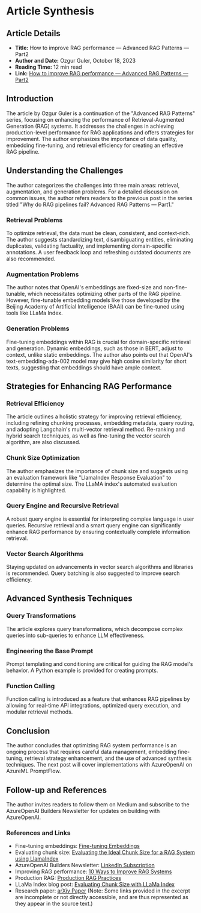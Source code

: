 # Article Synthesis
## Article Details
- **Title:** How to improve RAG performance — Advanced RAG Patterns — Part2
- **Author and Date:** Ozgur Guler, October 18, 2023
- **Reading Time:** 12 min read
- **Link:** [How to improve RAG performance — Advanced RAG Patterns — Part2](https://cloudatlas.me/how-to-improve-rag-peformance-advanced-rag-patterns-part2-0c84e2df66e6)
## Introduction
The article by Ozgur Guler is a continuation of the "Advanced RAG Patterns" series, focusing on enhancing the performance of Retrieval-Augmented Generation (RAG) systems. It addresses the challenges in achieving production-level performance for RAG applications and offers strategies for improvement. The author emphasizes the importance of data quality, embedding fine-tuning, and retrieval efficiency for creating an effective RAG pipeline.
## Understanding the Challenges
The author categorizes the challenges into three main areas: retrieval, augmentation, and generation problems. For a detailed discussion on common issues, the author refers readers to the previous post in the series titled "Why do RAG pipelines fail? Advanced RAG Patterns — Part1."
### Retrieval Problems
To optimize retrieval, the data must be clean, consistent, and context-rich. The author suggests standardizing text, disambiguating entities, eliminating duplicates, validating factuality, and implementing domain-specific annotations. A user feedback loop and refreshing outdated documents are also recommended.
### Augmentation Problems
The author notes that OpenAI's embeddings are fixed-size and non-fine-tunable, which necessitates optimizing other parts of the RAG pipeline. However, fine-tunable embedding models like those developed by the Beijing Academy of Artificial Intelligence (BAAI) can be fine-tuned using tools like LLaMa Index.
### Generation Problems
Fine-tuning embeddings within RAG is crucial for domain-specific retrieval and generation. Dynamic embeddings, such as those in BERT, adjust to context, unlike static embeddings. The author also points out that OpenAI's text-embedding-ada-002 model may give high cosine similarity for short texts, suggesting that embeddings should have ample context.
## Strategies for Enhancing RAG Performance
### Retrieval Efficiency
The article outlines a holistic strategy for improving retrieval efficiency, including refining chunking processes, embedding metadata, query routing, and adopting Langchain's multi-vector retrieval method. Re-ranking and hybrid search techniques, as well as fine-tuning the vector search algorithm, are also discussed.
### Chunk Size Optimization
The author emphasizes the importance of chunk size and suggests using an evaluation framework like "LlamaIndex Response Evaluation" to determine the optimal size. The LLaMA index's automated evaluation capability is highlighted.
### Query Engine and Recursive Retrieval
A robust query engine is essential for interpreting complex language in user queries. Recursive retrieval and a smart query engine can significantly enhance RAG performance by ensuring contextually complete information retrieval.
### Vector Search Algorithms
Staying updated on advancements in vector search algorithms and libraries is recommended. Query batching is also suggested to improve search efficiency.
## Advanced Synthesis Techniques
### Query Transformations
The article explores query transformations, which decompose complex queries into sub-queries to enhance LLM effectiveness.
### Engineering the Base Prompt
Prompt templating and conditioning are critical for guiding the RAG model's behavior. A Python example is provided for creating prompts.
### Function Calling
Function calling is introduced as a feature that enhances RAG pipelines by allowing for real-time API integrations, optimized query execution, and modular retrieval methods.
## Conclusion
The author concludes that optimizing RAG system performance is an ongoing process that requires careful data management, embedding fine-tuning, retrieval strategy enhancement, and the use of advanced synthesis techniques. The next post will cover implementations with AzureOpenAI on AzureML PromptFlow.
## Follow-up and References
The author invites readers to follow them on Medium and subscribe to the AzureOpenAI Builders Newsletter for updates on building with AzureOpenAI.
### References and Links
- Fine-tuning embeddings: [Fine-tuning Embeddings](https://gpt-index.readthedocs.io/en/stable/examples/finetuning/embeddings/finetune_embedding.html#)
- Evaluating chunk size: [Evaluating the Ideal Chunk Size for a RAG System using LlamaIndex](http://Evaluating%20the%20Ideal%20Chunk%20Size%20for%20a%20RAG%20System%20using%20LlamaIndex)
- AzureOpenAI Builders Newsletter: [LinkedIn Subscription](https://www.linkedin.com/build-relation/newsletter-follow?entityUrn=7057325620778680320)
- Improving RAG performance: [10 Ways to Improve RAG Systems](https://towardsdatascience.com/10-ways-to-improve-the-performance-of-retrieval-augmented-generation-systems-5fa2cee7cd5c)
- Production RAG: [Production RAG Practices](https://gpt-index.readthedocs.io/en/latest/end_to_end_tutorials/dev_practices/production_rag.html?utm_source=bensbites&utm_medium=newsletter&utm_campaign=open-ai-fights-back-in-court)
- LLaMa Index blog post: [Evaluating Chunk Size with LLaMa Index](https://blog.llamaindex.ai/evaluating-the-ideal-chunk-size-for-a-rag-system-using-llamaindex-6207e5d3fec5)
- Research paper: [arXiv Paper](https://arxiv.org/abs/2212.10496)
(Note: Some links provided in the excerpt are incomplete or not directly accessible, and are thus represented as they appear in the source text.)
